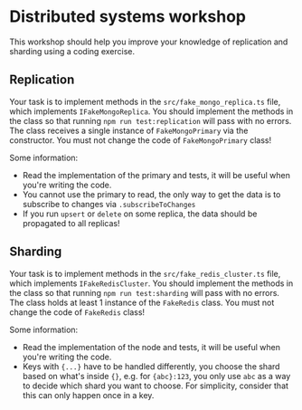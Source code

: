 # Distributed systems workshop
This workshop should help you improve your knowledge of replication and sharding using a coding exercise.

## Replication
Your task is to implement methods in the `src/fake_mongo_replica.ts` file, which implements `IFakeMongoReplica`.
You should implement the methods in the class so that running `npm run test:replication` will pass with no errors.
The class receives a single instance of `FakeMongoPrimary` via the constructor. You must not change the code of `FakeMongoPrimary` class!

Some information:
- Read the implementation of the primary and tests, it will be useful when you're writing the code.
- You cannot use the primary to read, the only way to get the data is to subscribe to changes via `.subscribeToChanges`
- If you run `upsert` or `delete` on some replica, the data should be propagated to all replicas!

## Sharding
Your task is to implement methods in the `src/fake_redis_cluster.ts` file, which implements `IFakeRedisCluster`.
You should implement the methods in the class so that running `npm run test:sharding` will pass with no errors.
The class holds at least 1 instance of the `FakeRedis` class. You must not change the code of `FakeRedis` class!

Some information:
- Read the implementation of the node and tests, it will be useful when you're writing the code.
- Keys with `{...}` have to be handled differently, you choose the shard based on what's inside `{}`, e.g. for `{abc}:123`, you only use `abc` as a way to decide which shard you want to choose. For simplicity, consider that this can only happen once in a key.
